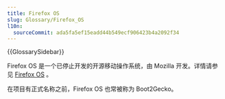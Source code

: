 ```yaml
---
title: Firefox OS
slug: Glossary/Firefox_OS
l10n:
  sourceCommit: ada5fa5ef15eadd44b549ecf906423b4a2092f34
---
```


{{GlossarySidebar}}

Firefox OS 是一个已停止开发的开源移动操作系统，由 Mozilla 开发。详情请参见 [Firefox OS](https://en.wikipedia.org/wiki/Firefox_OS) 。

在项目有正式名称之前，Firefox OS 也常被称为 Boot2Gecko。
